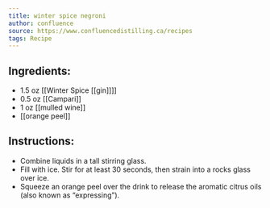 ```yaml
---
title: winter spice negroni
author: confluence
source: https://www.confluencedistilling.ca/recipes
tags: Recipe
---
```


## Ingredients:
- 1.5 oz [[Winter Spice [[gin]]]]
- 0.5 oz [[Campari]]
- 1 oz [[mulled wine]] 
- [[orange peel]]
## Instructions:
- Combine liquids in a tall stirring glass. 
- Fill with ice. Stir for at least 30 seconds, then strain into a rocks glass over ice. 
- Squeeze an orange peel over the drink to release the aromatic citrus oils (also known as “expressing”).
